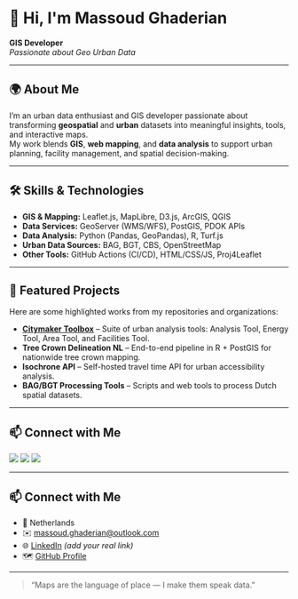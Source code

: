 # 👋 Hi, I'm Massoud Ghaderian

**GIS Developer**  
*Passionate about Geo Urban Data*

---

## 🌍 About Me
I’m an urban data enthusiast and GIS developer passionate about transforming **geospatial** and **urban** datasets into meaningful insights, tools, and interactive maps.  
My work blends **GIS**, **web mapping**, and **data analysis** to support urban planning, facility management, and spatial decision-making.

---

## 🛠 Skills & Technologies
- **GIS & Mapping:** Leaflet.js, MapLibre, D3.js, ArcGIS, QGIS  
- **Data Services:** GeoServer (WMS/WFS), PostGIS, PDOK APIs  
- **Data Analysis:** Python (Pandas, GeoPandas), R, Turf.js  
- **Urban Data Sources:** BAG, BGT, CBS, OpenStreetMap  
- **Other Tools:** GitHub Actions (CI/CD), HTML/CSS/JS, Proj4Leaflet

---

## 📌 Featured Projects
Here are some highlighted works from my repositories and organizations:

- [**Citymaker Toolbox**](https://github.com/citymaker-toolbox) – Suite of urban analysis tools: Analysis Tool, Energy Tool, Area Tool, and Facilities Tool.  
- **Tree Crown Delineation NL** – End-to-end pipeline in R + PostGIS for nationwide tree crown mapping.  
- **Isochrone API** – Self-hosted travel time API for urban accessibility analysis.  
- **BAG/BGT Processing Tools** – Scripts and web tools to process Dutch spatial datasets.

---

## 📫 Connect with Me
<p>
  <a href="mailto:massoud.ghaderian@outlook.com"><img src="https://img.shields.io/badge/Email-massoud.ghaderian%40outlook.com-blue?style=flat-square" /></a>
  <a href="https://www.linkedin.com/in/massoud-ghaderian"><img src="https://img.shields.io/badge/LinkedIn-Massoud%20Ghaderian-blue?style=flat-square&logo=linkedin" /></a>
  <a href="https://github.com/MassoudGhaderian"><img src="https://img.shields.io/badge/GitHub-MassoudGhaderian-black?style=flat-square&logo=github" /></a>
</p>

---

## 📫 Connect with Me
- 📍 Netherlands  
- ✉️ [massoud.ghaderian@outlook.com](mailto:massoud.ghaderian@outlook.com)  
- 🌐 [LinkedIn](https://www.linkedin.com/in/massoud-ghaderian) *(add your real link)*  
- 🗺️ [GitHub Profile](https://github.com/MassoudGhaderian)

---

> “Maps are the language of place — I make them speak data.”
